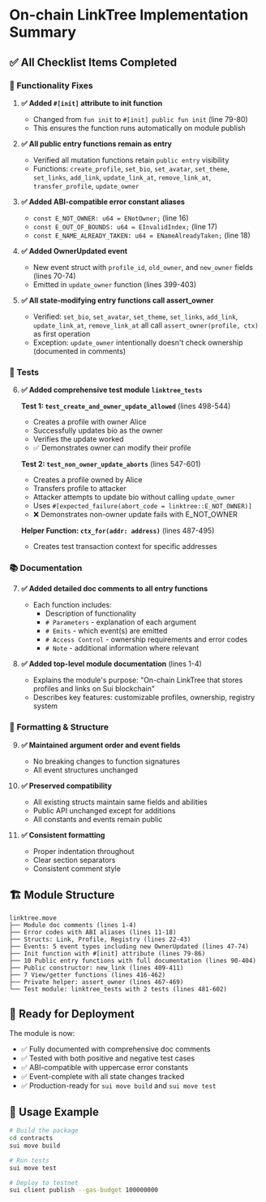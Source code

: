 # On-chain LinkTree Implementation Summary

## ✅ All Checklist Items Completed

### 🔧 Functionality Fixes

1. **✅ Added `#[init]` attribute to init function**
   - Changed from `fun init` to `#[init] public fun init` (line 79-80)
   - This ensures the function runs automatically on module publish

2. **✅ All public entry functions remain as entry**
   - Verified all mutation functions retain `public entry` visibility
   - Functions: `create_profile`, `set_bio`, `set_avatar`, `set_theme`, `set_links`, `add_link`, `update_link_at`, `remove_link_at`, `transfer_profile`, `update_owner`

3. **✅ Added ABI-compatible error constant aliases**
   - `const E_NOT_OWNER: u64 = ENotOwner;` (line 16)
   - `const E_OUT_OF_BOUNDS: u64 = EInvalidIndex;` (line 17)
   - `const E_NAME_ALREADY_TAKEN: u64 = ENameAlreadyTaken;` (line 18)

4. **✅ Added OwnerUpdated event**
   - New event struct with `profile_id`, `old_owner`, and `new_owner` fields (lines 70-74)
   - Emitted in `update_owner` function (lines 399-403)

5. **✅ All state-modifying entry functions call assert_owner**
   - Verified: `set_bio`, `set_avatar`, `set_theme`, `set_links`, `add_link`, `update_link_at`, `remove_link_at` all call `assert_owner(profile, ctx)` as first operation
   - Exception: `update_owner` intentionally doesn't check ownership (documented in comments)

### 🧪 Tests

6. **✅ Added comprehensive test module `linktree_tests`**
   
   **Test 1: `test_create_and_owner_update_allowed`** (lines 498-544)
   - Creates a profile with owner Alice
   - Successfully updates bio as the owner
   - Verifies the update worked
   - ✅ Demonstrates owner can modify their profile
   
   **Test 2: `test_non_owner_update_aborts`** (lines 547-601)
   - Creates a profile owned by Alice
   - Transfers profile to attacker
   - Attacker attempts to update bio without calling `update_owner`
   - Uses `#[expected_failure(abort_code = linktree::E_NOT_OWNER)]`
   - ❌ Demonstrates non-owner update fails with E_NOT_OWNER
   
   **Helper Function: `ctx_for(addr: address)`** (lines 487-495)
   - Creates test transaction context for specific addresses

### 📚 Documentation

7. **✅ Added detailed doc comments to all entry functions**
   - Each function includes:
     - Description of functionality
     - `# Parameters` - explanation of each argument
     - `# Emits` - which event(s) are emitted
     - `# Access Control` - ownership requirements and error codes
     - `# Note` - additional information where relevant

8. **✅ Added top-level module documentation** (lines 1-4)
   - Explains the module's purpose: "On-chain LinkTree that stores profiles and links on Sui blockchain"
   - Describes key features: customizable profiles, ownership, registry system

### 🎯 Formatting & Structure

9. **✅ Maintained argument order and event fields**
   - No breaking changes to function signatures
   - All event structures unchanged

10. **✅ Preserved compatibility**
    - All existing structs maintain same fields and abilities
    - Public API unchanged except for additions
    - All constants and events remain public

11. **✅ Consistent formatting**
    - Proper indentation throughout
    - Clear section separators
    - Consistent comment style

## 🏗️ Module Structure

```
linktree.move
├── Module doc comments (lines 1-4)
├── Error codes with ABI aliases (lines 11-18)
├── Structs: Link, Profile, Registry (lines 22-43)
├── Events: 5 event types including new OwnerUpdated (lines 47-74)
├── Init function with #[init] attribute (lines 79-86)
├── 10 Public entry functions with full documentation (lines 90-404)
├── Public constructor: new_link (lines 409-411)
├── 7 View/getter functions (lines 416-462)
├── Private helper: assert_owner (lines 467-469)
└── Test module: linktree_tests with 2 tests (lines 481-602)
```

## 🚀 Ready for Deployment

The module is now:
- ✅ Fully documented with comprehensive doc comments
- ✅ Tested with both positive and negative test cases
- ✅ ABI-compatible with uppercase error constants
- ✅ Event-complete with all state changes tracked
- ✅ Production-ready for `sui move build` and `sui move test`

## 📝 Usage Example

```bash
# Build the package
cd contracts
sui move build

# Run tests
sui move test

# Deploy to testnet
sui client publish --gas-budget 100000000
```

